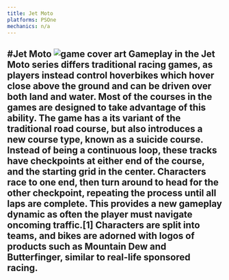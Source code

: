 ```yaml
---
title: Jet Moto
platforms: PSOne
mechanics: n/a
---
```

#Jet Moto
![game cover art](- "Logo Title Text 1")
Gameplay in the Jet Moto series differs traditional racing games, as players instead control hoverbikes which hover close above the ground and can be driven over both land and water. Most of the courses in the games are designed to take advantage of this ability. The game has a its variant of the traditional road course, but also introduces a new course type, known as a suicide course. Instead of being a continuous loop, these tracks have checkpoints at either end of the course, and the starting grid in the center. Characters race to one end, then turn around to head for the other checkpoint, repeating the process until all laps are complete. This provides a new gameplay dynamic as often the player must navigate oncoming traffic.[1] Characters are split into teams, and bikes are adorned with logos of products such as Mountain Dew and Butterfinger, similar to real-life sponsored racing.
-
